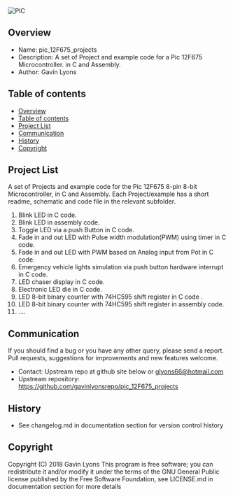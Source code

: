 
 
![PIC](https://github.com/gavinlyonsrepo/pic_12F675_projects/blob/master/images/pic12F675.jpg)

Overview
--------------------------------------------
* Name: pic_12F675_projects
* Description: A set of Project and example code for a Pic 12F675 Microcontroller. 
in C and Assembly.
* Author: Gavin Lyons 

Table of contents
---------------------------

  * [Overview](#overview)
  * [Table of contents](#table-of-contents)
  * [Project List](#project-list)
  * [Communication](#communication)
  * [History](#history)
  * [Copyright](#copyright)


Project List
-----------------------------------------
A set of Projects and example code for the Pic 12F675  8-pin 8-bit Microcontroller,
in C and Assembly.
Each Project/example has a short readme, schematic and code file
in the relevant subfolder.


1. Blink LED in C code.
2. Blink LED in assembly code.
3. Toggle LED via a push Button in C code.
4. Fade in and out LED with Pulse width modulation(PWM) using timer in C code. 
5. Fade in and out LED with PWM based on Analog input from Pot in C code.
6. Emergency vehicle lights simulation via push button hardware interrupt in C code.
7. LED chaser display in C code.
8. Electronic LED die in C code.
9. LED 8-bit binary counter with 74HC595 shift register in C code .
10. LED 8-bit binary counter with 74HC595 shift register in assembly code.
11. .... 

Communication
-----------
If you should find a bug or you have any other query, 
please send a report.
Pull requests, suggestions for improvements
and new features welcome.
* Contact: Upstream repo at github site below or glyons66@hotmail.com
* Upstream repository: https://github.com/gavinlyonsrepo/pic_12F675_projects

History
------------------

* See changelog.md in documentation section for version control history

 
Copyright
---------
Copyright (C) 2018 Gavin Lyons 
This program is free software; you can redistribute it and/or modify
it under the terms of the GNU General Public license published by
the Free Software Foundation, see LICENSE.md in documentation section 
for more details

